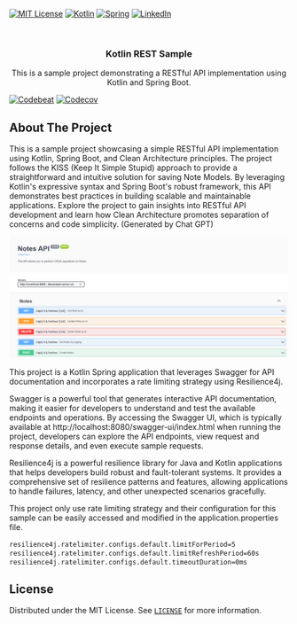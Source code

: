 <a name="readme-top"></a>

[![MIT License][license-shield]][license-url]
[![Kotlin][kotlin-shield]][kotlin-url]
[![Spring][spring-shield]][spring-url]
[![LinkedIn][linkedin-shield]][linkedin-url]

<br />
<div align="center">
  
<h3 align="center">Kotlin REST Sample</h3>

  <p align="center">
    This is a sample project demonstrating a RESTful API implementation using Kotlin and Spring Boot.
  </p>

</div>

[![Codebeat][codebeat-shield]][codebeat-url]
[![Codecov][codecov-shield]][codecov-url]


<!-- ABOUT THE PROJECT -->
## About The Project

This is a sample project showcasing a simple RESTful API implementation using Kotlin, Spring Boot, and Clean Architecture principles. The project follows the KISS (Keep It Simple Stupid) approach to provide a straightforward and intuitive solution for saving Note Models. By leveraging Kotlin's expressive syntax and Spring Boot's robust framework, this API demonstrates best practices in building scalable and maintainable applications. Explore the project to gain insights into RESTful API development and learn how Clean Architecture promotes separation of concerns and code simplicity. (Generated by Chat GPT)

[![Showcase][swagger-showcase]](http://localhost:8080/swagger-ui/index.html)

This project is a Kotlin Spring application that leverages Swagger for API documentation and incorporates a rate limiting strategy using Resilience4j.

Swagger is a powerful tool that generates interactive API documentation, making it easier for developers to understand and test the available endpoints and operations. By accessing the Swagger UI, which is typically available at http://localhost:8080/swagger-ui/index.html when running the project, developers can explore the API endpoints, view request and response details, and even execute sample requests.

Resilience4j is a powerful resilience library for Java and Kotlin applications that helps developers build robust and fault-tolerant systems. It provides a comprehensive set of resilience patterns and features, allowing applications to handle failures, latency, and other unexpected scenarios gracefully.

This project only use rate limiting strategy and their configuration for this sample can be easily accessed and modified in the application.properties file. 

```properties
resilience4j.ratelimiter.configs.default.limitForPeriod=5
resilience4j.ratelimiter.configs.default.limitRefreshPeriod=60s
resilience4j.ratelimiter.configs.default.timeoutDuration=0ms
```

<!-- LICENSE -->
## License

Distributed under the MIT License. See [`LICENSE`](https://github.com/brunogabriel/kotlin-rest-sample/blob/main/LICENSE) for more information.

<!-- MARKDOWN LINKS & IMAGES -->
<!-- https://www.markdownguide.org/basic-syntax/#reference-style-links -->
[license-shield]: https://img.shields.io/github/license/brunogabriel/kotlin-rest-sample.svg?style=for-the-badge
[license-url]: https://github.com/brunogabriel/kotlin-rest-sample/blob/main/LICENSE

[linkedin-shield]: https://img.shields.io/static/v1?style=for-the-badge&message=LinkedIn&color=0A66C2&logo=LinkedIn&logoColor=FFFFFF&label=
[linkedin-url]: https://linkedin.com/in/brunogabrieldossantos


[kotlin-shield]: https://img.shields.io/static/v1?style=for-the-badge&message=Kotlin&color=7F52FF&logo=Kotlin&logoColor=FFFFFF&label=
[kotlin-url]: https://kotlinlang.org

[spring-shield]: https://img.shields.io/static/v1?style=for-the-badge&message=Spring&color=6DB33F&logo=Spring&logoColor=FFFFFF&label=
[spring-url]: https://spring.io

[codebeat-shield]: https://codebeat.co/badges/713fd4bd-3503-4a24-9955-6563336b400c
[codebeat-url]: https://codebeat.co/projects/github-com-brunogabriel-kotin-rest-sample-master

[swagger-showcase]: showcase/swagger.png

[codecov-shield]: https://codecov.io/github/brunogabriel/kotlin-rest-sample/branch/main/graph/badge.svg?token=5HAq5InABW
[codecov-url]: https://codecov.io/github/brunogabriel/kotlin-rest-sample

